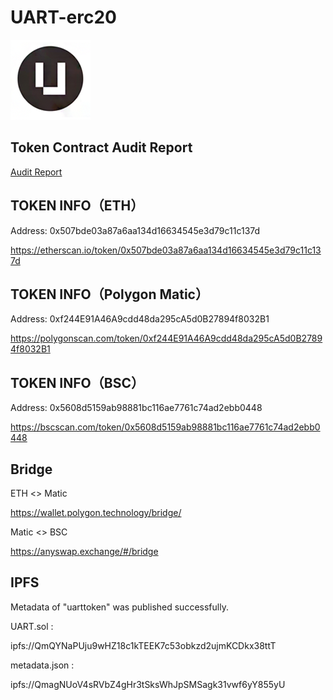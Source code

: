 # UART-erc20

![Image text](https://raw.githubusercontent.com/uni-arts-chain/UART-erc20/master/uart_128.png)

## Token Contract Audit Report

[Audit Report](https://github.com/uni-arts-chain/UART-erc20/blob/master/REP-Uart%20Token-2021-06-24.pdf)

## TOKEN INFO（ETH）
Address: 0x507bde03a87a6aa134d16634545e3d79c11c137d

https://etherscan.io/token/0x507bde03a87a6aa134d16634545e3d79c11c137d

## TOKEN INFO（Polygon Matic）
Address: 0xf244E91A46A9cdd48da295cA5d0B27894f8032B1

https://polygonscan.com/token/0xf244E91A46A9cdd48da295cA5d0B27894f8032B1

## TOKEN INFO（BSC）
Address: 0x5608d5159ab98881bc116ae7761c74ad2ebb0448

https://bscscan.com/token/0x5608d5159ab98881bc116ae7761c74ad2ebb0448

## Bridge
ETH <> Matic

https://wallet.polygon.technology/bridge/

Matic <> BSC

https://anyswap.exchange/#/bridge


## IPFS
Metadata of "uarttoken" was published successfully.

UART.sol : 

ipfs://QmQYNaPUju9wHZ18c1kTEEK7c53obkzd2ujmKCDkx38ttT

metadata.json : 

ipfs://QmagNUoV4sRVbZ4gHr3tSksWhJpSMSagk31vwf6yY855yU


